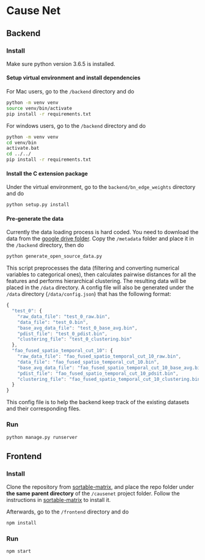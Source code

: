 # Cause Net

## Backend

### Install

Make sure python version 3.6.5 is installed.

#### Setup virtual environment and install dependencies

For Mac users, go to the `/backend` directory and do

```bash
python -m venv venv
source venv/bin/activate
pip install -r requirements.txt
```

For windows users, go to the `/backend` directory and do

```bash
python -m venv venv
cd venv/bin
activate.bat
cd ../../
pip install -r requirements.txt
```

#### Install the C extension package

Under the virtual environment, go to the `backend/bn_edge_weights` directory and do

```bash
python setup.py install
```

#### Pre-generate the data

Currently the data loading process is hard coded. You need to download the data from the [google drive folder](https://drive.google.com/drive/folders/1ZokWnnJ_i91MmtZ2z3uog4s02XAKe-Q6?usp=sharing). Copy the `/metadata` folder and place it in the `/backend` directory, then do

```bash
python generate_open_source_data.py
```

This script preprocesses the data (filtering and converting numerical variables to categorical ones), then calculates pairwise distances for all the features and performs hierarchical clustering. The resulting data will be placed in the `/data` directory. A config file will also be generated under the `/data` directory (`/data/config.json`) that has the following format:

```js
{
  "test_0": {
    "raw_data_file": "test_0_raw.bin",
    "data_file": "test_0.bin",
    "base_avg_data_file": "test_0_base_avg.bin",
    "pdist_file": "test_0_pdist.bin",
    "clustering_file": "test_0_clustering.bin"
  },
  "fao_fused_spatio_temporal_cut_10": {
    "raw_data_file": "fao_fused_spatio_temporal_cut_10_raw.bin",
    "data_file": "fao_fused_spatio_temporal_cut_10.bin",
    "base_avg_data_file": "fao_fused_spatio_temporal_cut_10_base_avg.bin",
    "pdist_file": "fao_fused_spatio_temporal_cut_10_pdsit.bin",
    "clustering_file": "fao_fused_spatio_temporal_cut_10_clustering.bin"
  }
}
```

This config file is to help the backend keep track of the existing datasets and their corresponding files.

### Run

```bash
python manage.py runserver
```

## Frontend

### Install

Clone the repository from [sortable-matrix](https://github.com/kenns29/sortable-matrix), and place the repo folder under **the same parent directory** of the `/causenet` project folder. Follow the instructions in [sortable-matrix](https://github.com/kenns29/sortable-matrix) to install it.

Afterwards, go to the `/frontend` directory and do

```bash
npm install
```

### Run

```bash
npm start
```
